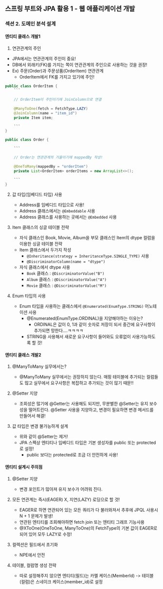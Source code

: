 ## 스프링 부트와 JPA 활용 1 - 웹 애플리케이션 개발

### 섹션 2. 도메인 분석 설계

#### 엔티티 클래스 개발1

1. 연관관계의 주인
  - JPA에서는 연관관계의 주인이 중요!
  - DB에서 외래키(FK)를 가지는 쪽이 연관관계의 주인으로 사용하는 것을 권장!
  - Ex) 주문(Order)과 주문상품(OrderItem) 연관관계 
      - OrderItem에서 FK를 가지고 있기에 주인!
```java
public class OrderItem {
	```
	
	// OrderItem이 주인이기에 JoinColumn으로 연결
	
	@ManyToOne(fetch = FetchType.LAZY)
	@JoinColumn(name = "item_id")
	private Item item;

	```
}
```

```java
public class Order {

	```

	// Order는 연관관계의 거울이기에 mappedBy 작성!
	
	@OneToMany(mappedBy = "orderItem")
	private List<OrderItem> orderItems = new ArrayList<>();
	
	```
}
```

2. 값 타입(임베디드 타입) 사용
   - Address를 임베디드 타입으로 사용!
   - Address 클래스에서는 `@Embeddable` 사용
   - Address 클래스를 사용하는 곳에서는 `@Embedded` 사용

3. Item 클래스의 싱글 테이블 전략
   - 자식 클래스인 Book, Movie, Album을 부모 클래스인 Item의 dtype 컬럼을 이용한 싱글 테이블 전략
   - Item 클래스에서 두가지 작성 
      - `@Inheritance(strategy = InheritanceType.SINGLE_TYPE)` 사용
      - `@DiscriminatorColumn(name = "dtype")` 
   - 자식 클래스에서 dtype 사용
      - `Book` 클래스  : `@DiscriminatorValue("B")`
      - `Album` 클래스 : `@DiscriminatorValue("A")`
      - `Movie` 클래스 : `@DiscriminatorValue("M")`

4. Enum 타입의 사용
   - Enum 타입을 사용하는 클래스에서 `@Enumerated(EnumType.STRING)` 어노테이션 사용
      - @Enumerated(EnumType.ORDINAL)을 지양해야하는 이유는?
         - ORDINAL은 값이 0, 1과 같이 숫자로 저장이 되서 중간에 요구사항이 추가되면 망한다....ㅋㅋㅋㅋ
	 - STRING을 사용해서 새로운 요구사항이 들어와도 오류없이 사용가능하도록 할 것!


#### 엔티티 클래스 개발2

1. @ManyToMany 실무에서는?
   - @ManyToMany 실무에서는 권장하지 않는다. 매핑 테이블에 추가되는 컬럼들도 많고 실무에서 요구사항은 복잡하고 추가되는 것이 많기 때문!!

2. @Setter 지양
   - 조회성은 많기에 @Getter는 사용해도 되지만, 무분별한 @Setter는 유지 보수성을 떨어트린다. @Setter 사용을 지양하고, 변경이 필요하면 변경 메서드를 만들어서 해결!

3. 값 타입은 변경 불가능하게 설계
   - 위와 같이 @Setter는 제거! 
   - JPA 스펙상 엔티티나 임베디드 타입은 기본 생성자를 public 또는 protected로 설정!
      - public 보다는 protected로 조금 더 안전하게 사용!

#### 엔티티 설계시 주의점

1. @Setter 지양
   - 변경 포인트가 많아져 유지 보수가 어려워 진다.

2. 모든 연관계는 즉시(EAGER) X, 지연(LAZY) 로딩으로 할 것!
   - EAGER로 하면 연관되어 있는 모든 쿼리가 다 불러와져서 추후에 JPQL 사용시 N + 1 문제가 발생!
   - 연관된 엔티티를 조회해야하면 fetch join 또는 엔티티 그래프 기능사용
   - @XToOne(OneToOne, ManyToOne)의 FetchType의 기본 값이 EAGER로 되어 있어 모두 LAZY로 수정!

3. 컬렉션은 필드에서 초기화
   - NPE에서 안전

4. 테이블, 컬럼명 생성 전략
   - 따로 설정해주지 않으면 엔티티(필드)는 카멜 케이스(MemberId) -> 테이블(컬럼)은 스네이크 케이스(member_id)로 설정

